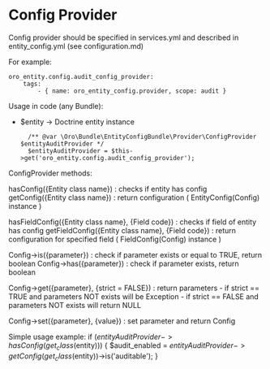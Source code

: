 Config Provider
====================

Config provider should be specified in services.yml
and described in entity_config.yml (see configuration.md)

For example:

    oro_entity.config.audit_config_provider:
        tags:
            - { name: oro_entity_config.provider, scope: audit }

Usage in code (any Bundle):

* $entity -> Doctrine entity instance

        /** @var \Oro\Bundle\EntityConfigBundle\Provider\ConfigProvider $entityAuditProvider */
        $entityAuditProvider = $this->get('oro_entity.config.audit_config_provider');

ConfigProvider methods:

  hasConfig({Entity class name}) : checks if entity has config
  getConfig({Entity class name}) : return configuration ( EntityConfig(Config) instance )

  hasFieldConfig({Entity class name}, {Field code}) : checks if field of entity has config
  getFieldConfig({Entity class name}, {Field code}) : return configuration for specified field ( FieldConfig(Config) instance )

  Config->is({parameter})  : check if parameter exists or equal to TRUE, return boolean
  Config->has({parameter}) : check if parameter exists, return boolean

  Config->get({parameter}, {strict = FALSE}) : return parameters
    - if strict == TRUE and parameters NOT exists will be Exception
    - if strict == FALSE and parameters NOT exists will return NULL

  Config->set({parameter}, {value}) : set parameter and return Config

Simple usage example:
        if ($entityAuditProvider->hasConfig(get_class($entity))) {
            $audit_enabled = $entityAuditProvider->getConfig(get_class($entity))->is('auditable');
        }
